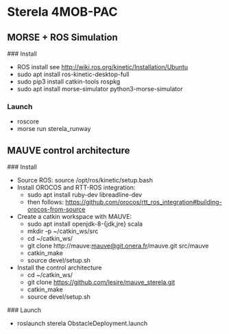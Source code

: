 # Sterela 4MOB-PAC

## MORSE + ROS Simulation

### Install

* ROS install see http://wiki.ros.org/kinetic/Installation/Ubuntu
* sudo apt install ros-kinetic-desktop-full
* sudo pip3 install catkin-tools rospkg
* sudo apt install morse-simulator python3-morse-simulator

### Launch

* roscore
* morse run sterela_runway

## MAUVE control architecture

### Install

* Source ROS: source /opt/ros/kinetic/setup.bash
* Install OROCOS and RTT-ROS integration:
  * sudo apt install ruby-dev libreadline-dev
  * then follows: https://github.com/orocos/rtt_ros_integration#building-orocos-from-source
* Create a catkin workspace with MAUVE:
  * sudo apt install openjdk-8-{jdk,jre} scala
  * mkdir -p ~/catkin_ws/src
  * cd ~/catkin_ws/
  * git clone http://mauve:mauve@git.onera.fr/mauve.git src/mauve
  * catkin_make
  * source devel/setup.sh
* Install the control architecture
  * cd ~/catkin_ws/
  * git clone https://github.com/lesire/mauve_sterela.git
  * catkin_make
  * source devel/setup.sh
  
### Launch

* roslaunch sterela ObstacleDeployment.launch

